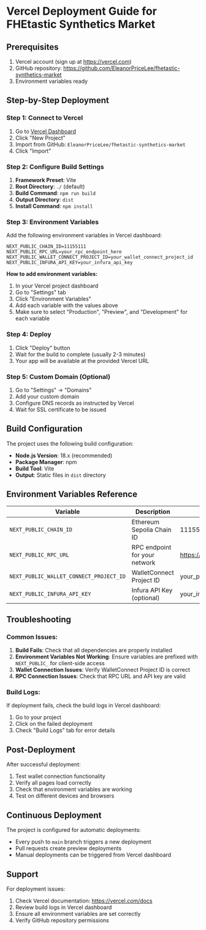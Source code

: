 # Vercel Deployment Guide for FHEtastic Synthetics Market

## Prerequisites

1. Vercel account (sign up at https://vercel.com)
2. GitHub repository: https://github.com/EleanorPriceLee/fhetastic-synthetics-market
3. Environment variables ready

## Step-by-Step Deployment

### Step 1: Connect to Vercel

1. Go to [Vercel Dashboard](https://vercel.com/dashboard)
2. Click "New Project"
3. Import from GitHub: `EleanorPriceLee/fhetastic-synthetics-market`
4. Click "Import"

### Step 2: Configure Build Settings

1. **Framework Preset**: Vite
2. **Root Directory**: `./` (default)
3. **Build Command**: `npm run build`
4. **Output Directory**: `dist`
5. **Install Command**: `npm install`

### Step 3: Environment Variables

Add the following environment variables in Vercel dashboard:

```
NEXT_PUBLIC_CHAIN_ID=11155111
NEXT_PUBLIC_RPC_URL=your_rpc_endpoint_here
NEXT_PUBLIC_WALLET_CONNECT_PROJECT_ID=your_wallet_connect_project_id
NEXT_PUBLIC_INFURA_API_KEY=your_infura_api_key
```

**How to add environment variables:**
1. In your Vercel project dashboard
2. Go to "Settings" tab
3. Click "Environment Variables"
4. Add each variable with the values above
5. Make sure to select "Production", "Preview", and "Development" for each variable

### Step 4: Deploy

1. Click "Deploy" button
2. Wait for the build to complete (usually 2-3 minutes)
3. Your app will be available at the provided Vercel URL

### Step 5: Custom Domain (Optional)

1. Go to "Settings" → "Domains"
2. Add your custom domain
3. Configure DNS records as instructed by Vercel
4. Wait for SSL certificate to be issued

## Build Configuration

The project uses the following build configuration:

- **Node.js Version**: 18.x (recommended)
- **Package Manager**: npm
- **Build Tool**: Vite
- **Output**: Static files in `dist` directory

## Environment Variables Reference

| Variable | Description | Example Value |
|----------|-------------|---------------|
| `NEXT_PUBLIC_CHAIN_ID` | Ethereum Sepolia Chain ID | 11155111 |
| `NEXT_PUBLIC_RPC_URL` | RPC endpoint for your network | https://sepolia.infura.io/v3/YOUR_KEY |
| `NEXT_PUBLIC_WALLET_CONNECT_PROJECT_ID` | WalletConnect Project ID | your_project_id_here |
| `NEXT_PUBLIC_INFURA_API_KEY` | Infura API Key (optional) | your_infura_key_here |

## Troubleshooting

### Common Issues:

1. **Build Fails**: Check that all dependencies are properly installed
2. **Environment Variables Not Working**: Ensure variables are prefixed with `NEXT_PUBLIC_` for client-side access
3. **Wallet Connection Issues**: Verify WalletConnect Project ID is correct
4. **RPC Connection Issues**: Check that RPC URL and API key are valid

### Build Logs:

If deployment fails, check the build logs in Vercel dashboard:
1. Go to your project
2. Click on the failed deployment
3. Check "Build Logs" tab for error details

## Post-Deployment

After successful deployment:

1. Test wallet connection functionality
2. Verify all pages load correctly
3. Check that environment variables are working
4. Test on different devices and browsers

## Continuous Deployment

The project is configured for automatic deployments:
- Every push to `main` branch triggers a new deployment
- Pull requests create preview deployments
- Manual deployments can be triggered from Vercel dashboard

## Support

For deployment issues:
1. Check Vercel documentation: https://vercel.com/docs
2. Review build logs in Vercel dashboard
3. Ensure all environment variables are set correctly
4. Verify GitHub repository permissions
